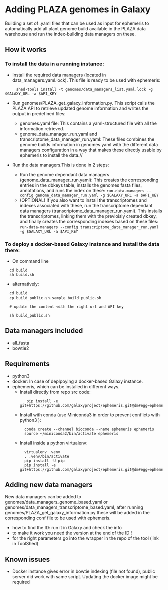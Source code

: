 # Adding PLAZA genomes in Galaxy

Building a set of .yaml files that can be used as input for ephemeris to automatically add all plant genome build available in the PLAZA data warehouse and run the index-building data managers on these.

## How it works


### To install the data in a running instance:

- Install the required data managers (located in data_managers.yaml.lock). This file is ready to be used with ephemeris:
```
     shed-tools install -t genomes/data_managers_list.yaml.lock -g $GALAXY_URL -a $API_KEY
```

- Run genomes/PLAZA_get_galaxy_information.py. This script calls the PLAZA API to retrieve updated genome information and writes the output in predefined files:
	- genomes.yaml file: This contains a yaml-structured file with all the information retrieved.
	- genome_data_manager_run.yaml and transcriptome_data_manager_run.yaml: These files combines the genome builds information in genomes.yaml with the different data managers configuration in a way that makes these directly usable by ephemeris to install the data.//

- Run the data managers.This is done in 2 steps:
  - Run the genome dependant data managers (genome_data_manager_run.yaml): This creates the corresponding entries in the dbkeys table, installs the genomes fasta files, annotations, and runs the index on these: ```run-data-managers --config genome_data_manager_run.yaml -g $GALAXY_URL -a $API_KEY```
  - (OPTIONAL) If you also want to install the transcriptomes and indexes associated with these, run the transcriptome dependant data managers (transcriptome_data_manager_run.yaml). This installs the transcriptomes, linking them with the previoisly created dbkey, and finally creates the corresponding indexes based on these files: ```run-data-managers --config transcriptome_data_manager_run.yaml -g $GALAXY_URL -a $API_KEY```





### To deploy a docker-based Galaxy instance and install the data there:
- On command line

```
  cd build
  sh build.sh
```

- alternatively:

```
  cd build
  cp build_public.sh.sample build_public.sh

  # update the content with the right url and API key

  sh build_public.sh
```

## Data managers included

- all_fasta
- bowtie2

## Requirements

- python3
- docker: In case of deplpoying a docker-based Galaxy instance.
- ephemeris, which can be installed in different ways.
  - Install directly from repo src code:
    ```
       pip install -e git+https://github.com/galaxyproject/ephemeris.git@dm#egg=ephemeris
    ```
  - Install with conda (use Miniconda3 in order to prevent conflicts with python3 ):
     ```
       conda create --channel bioconda --name ephemeris ephemeris 
       source ~/miniconda2/bin/activate ephemeris
     ```
  - Install inside a python virtualenv:
     ```
       virtualenv .venv
       . .venv/bin/activate
       pip install -U pip
       pip install -e git+https://github.com/galaxyproject/ephemeris.git@dm#egg=ephemeris
     ```
  
  
  
## Adding new data managers

New data managers can be added to genomes/data_managers_genome_based.yaml or genomes/data_managers_transcriptome_based.yaml, after running genomes/PLAZA_get_galaxy_information.py these will be added in the corresponding conf file to be used with ephemeris.


- how to find the ID: run it in Galaxy and check the info
- to make it work you need the version at the end of the ID !
- for the right parameters go into the wrapper in the repo of the tool (link in ToolShed)

## Known issues

- Docker instance gives error in bowtie indexing (file not found), public server did work with same script. Updating the docker image might be required
